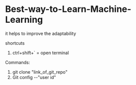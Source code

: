 # Best-way-to-Learn-Machine-Learning
it helps to improve the adaptability


shortcuts

1. ctrl+shift+` = open terminal




Commands:

1. git clone "link_of_git_repo"
2. Git config --"user id"
